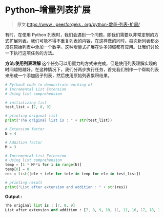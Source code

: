 # Python–增量列表扩展

> 原文:[https://www . geesforgeks . org/python-增量-列表-扩展/](https://www.geeksforgeeks.org/python-incremental-list-extension/)

有时，在使用 Python 列表时，我们会遇到一个问题，即我们需要以非常定制的方式扩展列表。我们可能不得不重复列表的内容，在这样做的同时，每次新列表都必须在原始列表中添加一个数字。这种增量式扩展在许多领域都有应用。让我们讨论一下执行这项任务的方法。

**方法:使用列表理解**
这个任务可以用蛮力的方式来完成，但是使用列表理解实现的时间越短越好。在这种情况下，我们分两步执行任务，首先我们制作一个帮助列表来形成一个添加因子列表，然后使用原始列表累积结果。

```py
# Python3 code to demonstrate working of
# Incremental List Extension
# Using list comprehension

# initializing list
test_list = [7, 8, 9]

# printing original list
print("The original list is : " + str(test_list))

# Extension factor
N = 4

# Addition factor 
M = 3

# Incremental List Extension
# Using list comprehension
temp = [1 * M**i for i in range(N)]
temp[0] = 0
res = list([ele + tele for tele in temp for ele in test_list])

# printing result 
print("List after extension and addition : " + str(res))
```

**Output :**

```py
The original list is : [7, 8, 9]
List after extension and addition : [7, 8, 9, 10, 11, 12, 16, 17, 18, 34, 35, 36]

```